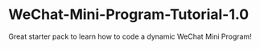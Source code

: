 # WeChat-Mini-Program-Tutorial-1.0
Great starter pack to learn how to code a dynamic WeChat Mini Program!
